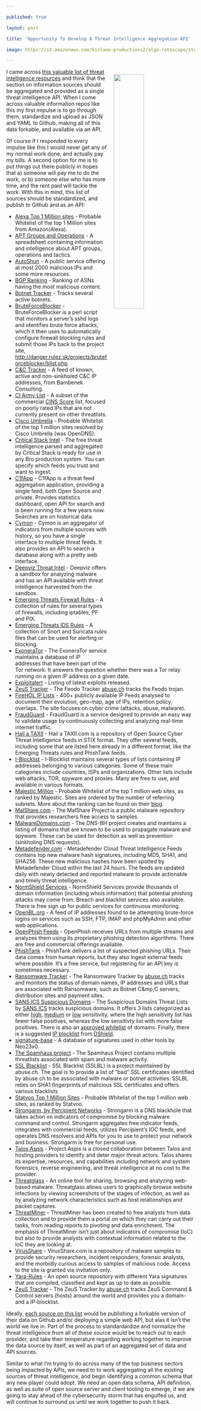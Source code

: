 ---
published: true
layout: post
title: 'Opportunity To Develop A Threat Intelligence Aggregation API'
image: https://s3.amazonaws.com/kinlane-productions2/algo-rotoscope/stories/facing-cannon_copper_circuit.jpg
---

<p><img src="https://s3.amazonaws.com/kinlane-productions2/algo-rotoscope/stories/facing-cannon_copper_circuit.jpg" align="right" width="40%" style="padding: 15px;" />
<p>I came across <a href="https://github.com/hslatman/awesome-threat-intelligence">this valuable list of threat intelligence resources</a> and think that the section on information sources should be aggregated and provided as a single threat intelligence API. When I come across valuable information repos like this my first impulse is to go through them, standardize and upload as JSON and YAML to Github, making all of this data forkable, and available via an API.

<p>Of course if I responded to every impulse like this I would never get any of my normal work done, and actually pay my bills. A second option for me is to put things out there publicly in hopes that a) someone will pay me to do the work, or b) someone else who has more time, and the rent paid will tackle the work. With this in mind, this list of sources should be standardized, and publish to Github and as an API:

<ul>
  <li><a href="https://s3.amazonaws.com/alexa-static/top-1m.csv.zip" target="_blank">Alexa Top 1 Million sites</a> - Probable Whitelist of the top 1 Million sites from Amazon(Alexa).</li>
  <li><a href="https://docs.google.com/spreadsheets/u/1/d/1H9_xaxQHpWaa4O_Son4Gx0YOIzlcBWMsdvePFX68EKU/pubhtml" target="_blank">APT Groups and Operations</a> - A spreadsheet containing information and intelligence about APT groups, operations and tactics.</li>
  <li><a href="https://www.autoshun.org/" target="_blank">AutoShun</a> - A public service offering at most 2000 malicious IPs and some more resources.</li>
  <li><a href="https://www.circl.lu/projects/bgpranking/" target="_blank">BGP Ranking</a> - Ranking of ASNs having the most malicious content.</li>
  <li><a href="https://intel.malwaretech.com/" target="_blank">Botnet Tracker</a> - Tracks several active botnets.</li>
  <li><a href="http://danger.rulez.sk/projects/bruteforceblocker/" target="_blank">BruteForceBlocker</a> - BruteForceBlocker is a perl script that monitors a server’s sshd logs and identifies brute force attacks, which it then uses to automatically configure firewall blocking rules and submit those IPs back to the project site, <a href="http://danger.rulez.sk/projects/bruteforceblocker/blist.php">http://danger.rulez.sk/projects/bruteforceblocker/blist.php</a>.</li>
  <li><a href="http://osint.bambenekconsulting.com/feeds/c2-ipmasterlist.txt" target="_blank">C&amp;C Tracker</a> - A feed of known, active and non-sinkholed C&amp;C IP addresses, from Bambenek Consulting.</li>
  <li><a href="http://cinsscore.com/list/ci-badguys.txt" target="_blank">CI Army List</a> - A subset of the commercial <a href="http://cinsscore.com/">CINS Score</a> list, focused on poorly rated IPs that are not currently present on other threatlists.</li>
  <li><a href="https://s3-us-west-1.amazonaws.com/umbrella-static/index.html" target="_blank">Cisco Umbrella</a> - Probable Whitelist of the top 1 million sites resolved by Cisco Umbrella (was OpenDNS).</li>
  <li><a href="https://intel.criticalstack.com/" target="_blank">Critical Stack Intel</a> - The free threat intelligence parsed and aggregated by Critical Stack is ready for use in any Bro production system. You can specify which feeds you trust and want to ingest.</li>
  <li><a href="https://www.c1fapp.com/" target="_blank">C1fApp</a> - C1fApp is a threat feed aggregation application, providing a single feed, both Open Source and private. Provides statistics dashboard, open API for search and is been running for a few years now. Searches are on historical data.</li>
  <li><a href="https://www.cymon.io/" target="_blank">Cymon</a> - Cymon is an aggregator of indicators from multiple sources with history, so you have a single interface to multiple threat feeds. It also provides an API to search a database along with a pretty web interface.</li>
  <li><a href="https://intel.deepviz.com/recap_network.php" target="_blank">Deepviz Threat Intel</a> - Deepviz offers a sandbox for analyzing malware and has an API available with threat intelligence harvested from the sandbox.</li>
  <li><a href="https://rules.emergingthreats.net/fwrules/" target="_blank">Emerging Threats Firewall Rules</a> - A collection of rules for several types of firewalls, including iptables, PF and PIX.</li>
  <li><a href="https://rules.emergingthreats.net/blockrules/" target="_blank">Emerging Threats IDS Rules</a> - A collection of Snort and Suricata <i>rules</i> files that can be used for alerting or blocking.</li>
  <li><a href="https://exonerator.torproject.org/" target="_blank">ExoneraTor</a> - The ExoneraTor service maintains a database of IP addresses that have been part of the Tor network.  It answers the question whether there was a Tor relay running on a given IP address on a given date.</li>
  <li><a href="http://www.exploitalert.com/" target="_blank">Exploitalert</a> - Listing of latest exploits released.</li>
  <li><a href="https://feodotracker.abuse.ch/" target="_blank">ZeuS Tracker</a> - The Feodo Tracker <a href="https://www.abuse.ch/" target="_blank">abuse.ch</a> tracks the Feodo trojan.</li>
  <li><a href="https://iplists.firehol.org/" target="_blank">FireHOL IP Lists</a> - 400+ publicly available IP Feeds analysed to document their evolution, geo-map, age of IPs, retention policy, overlaps. The site focuses on cyber crime (attacks, abuse, malware).</li>
  <li><a href="https://fraudguard.io/" target="_blank">FraudGuard</a> - FraudGuard is a service designed to provide an easy way to validate usage by continuously collecting and analyzing real-time internet traffic.</li>
  <li><a href="http://hailataxii.com/" target="_blank">Hail a TAXII</a> - Hail a TAXII.com is a repository of Open Source Cyber Threat Intelligence feeds in STIX format. They offer several feeds, including some that are listed here already in a different format, like the Emerging Threats rules and PhishTank feeds.</li>
  <li><a href="https://www.iblocklist.com/lists" target="_blank">I-Blocklist</a> - I-Blocklist maintains several types of lists containing IP addresses belonging to various categories. Some of these main categories include countries, ISPs and organizations. Other lists include web attacks, TOR, spyware and proxies. Many are free to use, and available in various formats.</li>
  <li><a href="https://majestic.com/reports/majestic-million" target="_blank">Majestic Million</a> - Probable Whitelist of the top 1 million web sites, as ranked by Majestic. Sites are ordered by the number of referring subnets. More about the ranking can be found on their <a href="https://blog.majestic.com/development/majestic-million-csv-daily/" target="_blank">blog</a>.</li>
  <li><a href="http://www.malshare.com/" target="_blank">MalShare.com</a> - The MalShare Project is a public malware repository that provides researchers free access to samples.</li>
  <li><a href="http://www.malwaredomains.com/" target="_blank">MalwareDomains.com</a> -   The DNS-BH project creates and maintains a listing of domains that are known to be used to propagate malware and spyware. These can be used for detection as well as prevention (sinkholing DNS requests).</li>
  <li><a href="https://www.metadefender.com/threat-intelligence-feeds" target="_blank">Metadefender.com</a> -   Metadefender Cloud Threat Intelligence Feeds contains top new malware hash signatures, including MD5, SHA1, and SHA256. These new malicious hashes have been spotted by Metadefender Cloud within the last 24 hours. The feeds are updated daily with newly detected and reported malware to provide actionable and timely threat intelligence.</li>
  <li><a href="https://services.normshield.com" target="_blank">NormShield Services</a> -   NormShield Services provide thousands of domain information (including whois information) that potential phishing attacks may come from. Breach and blacklist services also available. There is free sign up for public services for continuous monitoring.</li>
  <li><a href="https://www.openbl.org/lists.html" target="_blank">OpenBL.org</a> -   A feed of IP addresses found to be attempting brute-force logins on services such as SSH, FTP, IMAP and phpMyAdmin and other web applications.</li>
  <li><a href="https://openphish.com/phishing_feeds.html" target="_blank">OpenPhish Feeds</a> - OpenPhish receives URLs from multiple streams and analyzes them using its proprietary phishing detection algorithms. There are free and commercial offerings available.</li>
  <li><a href="https://www.phishtank.com/developer_info.php" target="_blank">PhishTank</a> - PhishTank delivers a list of suspected phishing URLs. Their data comes from human reports, but they also ingest external feeds where possible. It’s a free service, but registering for an API key is sometimes necessary.</li>
  <li><a href="https://ransomwaretracker.abuse.ch/" target="_blank">Ransomware Tracker</a> - The Ransomware Tracker by <a href="https://www.abuse.ch/" target="_blank">abuse.ch</a> tracks and monitors the status of domain names, IP addresses and URLs that are associated with Ransomware, such as Botnet C&amp;mp;C servers, distribution sites and payment sites.</li>
  <li><a href="https://isc.sans.edu/suspicious_domains.html" target="_blank">SANS ICS Suspicious Domains</a> - The Suspicious Domains Threat Lists by <a href="https://isc.sans.edu/suspicious_domains.html" target="_blank">SANS ICS</a> tracks suspicious domains. It offers 3 lists categorized as either <a href="https://isc.sans.edu/feeds/suspiciousdomains_High.txt" target="_blank">high</a>, <a href="https://isc.sans.edu/feeds/suspiciousdomains_Medium.txt" target="_blank">medium</a> or <a href="https://isc.sans.edu/feeds/suspiciousdomains_Low.txt" target="_blank">low</a> sensitivity, where the high sensitivity list has fewer false positives, whereas the low sensitivty list with more false positives. There is also an <a href="https://isc.sans.edu/feeds/suspiciousdomains_whitelist_approved.txt" target="_blank">approved whitelist</a> of domains. Finally, there is a suggested <a href="https://isc.sans.edu/block.txt" target="_blank">IP blocklist</a> from <a href="https://dshield.org">DShield</a>.</li>
  <li><a href="https://github.com/Neo23x0/signature-base" target="_blank">signature-base</a> - A database of signatures used in other tools by Neo23x0.</li>
  <li><a href="https://www.spamhaus.org/" target="_blank">The Spamhaus project</a> - The Spamhaus Project contains multiple threatlists associated with spam and malware activity.</li>
  <li><a href="https://sslbl.abuse.ch/" target="_blank">SSL Blacklist</a> -   SSL Blacklist (SSLBL) is a project maintained by abuse.ch. The goal is to provide a list of “bad” SSL certificates identified by abuse.ch to be associated with malware or botnet activities. SSLBL relies on SHA1 fingerprints of malicious SSL certificates and offers various blacklists</li>
  <li><a href="https://statvoo.com/dl/top-1million-sites.csv.zip" target="_blank">Statvoo Top 1 Million Sites</a> -   Probable Whitelist of the top 1 million web sites, as ranked by Statvoo.</li>
  <li><a href="https://strongarm.io" target="_blank">Strongarm, by Percipient Networks</a> - Strongarm is a DNS blackhole that takes action on indicators of compromise by blocking malware command and control. Strongarm aggregates free indicator feeds, integrates with commercial feeds, utilizes Percipient’s IOC feeds, and operates DNS resolvers and APIs for you to use to protect your network and business. Strongarm is free for personal use.</li>
  <li><a href="http://www.talosintelligence.com/aspis/" target="_blank">Talos Aspis</a> - Project Aspis is a closed collaboration between Talos and hosting providers to identify and deter major threat actors. Talos shares its expertise, resources, and capabilities including network and system forensics, reverse engineering, and threat intelligence at no cost to the provider.</li>
  <li><a href="http://www.threatglass.com/" target="_blank">Threatglass</a> - An online tool for sharing, browsing and analyzing web-based malware. Threatglass allows users to graphically browse website infections by viewing screenshots of the stages of infection, as well as by analyzing network characteristics such as host relationships and packet captures.</li>
  <li><a href="https://www.threatminer.org/" target="_blank">ThreatMiner</a> - ThreatMiner has been created to free analysts from data collection and to provide them a portal on which they can carry out their tasks, from reading reports to pivoting and data enrichment. The emphasis of ThreatMiner isn’t just about indicators of compromise (IoC) but also to provide analysts with contextual information related to the IoC they are looking at.</li>
  <li><a href="https://virusshare.com/" target="_blank">VirusShare</a> - VirusShare.com is a repository of malware samples to provide security researchers, incident responders, forensic analysts, and the morbidly curious access to samples of malicious code. Access to the site is granted via invitation only.</li>
  <li><a href="https://github.com/Yara-Rules/rules" target="_blank">Yara-Rules</a> -   An open source repository with different Yara signatures that are compiled, classified and kept as up to date as possible.</li>
  <li><a href="https://zeustracker.abuse.ch/" target="_blank">ZeuS Tracker</a> -   The ZeuS Tracker by <a href="https://www.abuse.ch/" target="_blank">abuse.ch</a> tracks ZeuS Command &amp; Control servers (hosts) around the world and provides you a domain- and a IP-blocklist.</li>
</ul>

<p>Ideally, <a href="https://github.com/hslatman/awesome-threat-intelligence">each source on this list</a> would be publishing a forkable version of their data on Github and/or deploying a simple web API, but alas it isn’t the world we live in. Part of the process to standardardize and normalize the threat intelligence from all of these source would be to reach out to each provider, and take their temperature regarding working together to improve the data source by itself, as well as part of an aggregated set of data and API sources.

<p>Similar to what I’m trying to do across many of the top business sectors being impacted by APIs, we need to to work aggregating all the existing sources of threat intelligence, and begin identifying a common schema that any new player could adopt. We need an open data schema, API definition, as well as suite of open source server and client tooling to emerge, if we are going to stay ahead of the cybersecurity storm that has engulfed us, and will continue to surround us until we work together to push it back.


